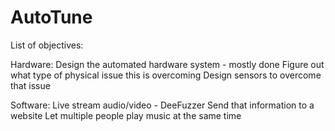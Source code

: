 # AutoTune

List of objectives:

Hardware:
Design the automated hardware system - mostly done
Figure out what type of physical issue this is overcoming
Design sensors to overcome that issue

Software:
Live stream audio/video - DeeFuzzer
Send that information to a website
Let multiple people play music at the same time
